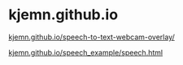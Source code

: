 # kjemn.github.io

[kjemn.github.io/speech-to-text-webcam-overlay/](https://kjemn.github.io/speech-to-text-webcam-overlay/)

[kjemn.github.io/speech_example/speech.html](https://kjemn.github.io/speech_example/speech.html)
